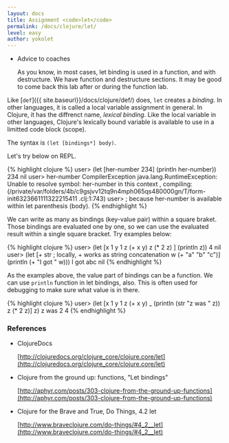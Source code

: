 ```yaml
---
layout: docs
title: Assignment <code>let</code>
permalink: /docs/clojure/let/
level: easy
author: yokolet
---
```


- Advice to coaches

    As you know, in most cases, let binding is used in a function, and with destructure.
    We have function and destructure sections.
    It may be good to come back this lab after or during the function lab.

Like [`def`]({{ site.baseurl}}/docs/clojure/def/) does, `let` creates a *binding*.
In other languages, it is called a local variable assignment in general.
In Clojure, it has the diffrenct name, *lexical binding*.
Like the local variable in other languages, Clojure's lexically bound variable is available to
use in a limitted code block (scope).

The syntax is `(let [bindings*] body)`.

Let's try below on REPL.

{% highlight clojure %}
user> (let [her-number 234] (println her-number))
234
nil
user> her-number
CompilerException java.lang.RuntimeException: Unable to resolve symbol: her-number in this context
, compiling:(/private/var/folders/4b/c9gsjvv12tq9n4mph065qs480000gn/T/form-init6323661111322215411
.clj:1:743)
user> ; because her-number is available within let parenthesis (body).
{% endhighlight %}

We can write as many as bindings (key-value pair) within a square braket.
Those bindings are evaluated one by one, so we can use the evaluated result
within a single square bracket. Try examples below:

{% highlight clojure %}
user> (let [x 1
            y 1
            z (+ x y)
            z (* 2 z) ] (println z))
4
nil
user> (let [+ str    ; locally, + works as string concatenation
            w (+ "a" "b" "c")]
        (println (+ "I got " w)))
I got abc
nil
{% endhighlight %}


As the examples above, the value part of bindings can be a function.
We can use `println` function in let bindings, also.
This is often used for debugging to make sure what value is in there.


{% highlight clojure %}
user> (let [x 1
            y 1
            z (+ x y)
            _ (println (str "z was " z))
            z (* 2 z)]
        z)
z was 2
4
{% endhighlight %}


### References

- ClojureDocs

    [http://clojuredocs.org/clojure_core/clojure.core/let](http://clojuredocs.org/clojure_core/clojure.core/let)

- Clojure from the ground up: functions, "Let bindings"

    [http://aphyr.com/posts/303-clojure-from-the-ground-up-functions](http://aphyr.com/posts/303-clojure-from-the-ground-up-functions)

- Clojure for the Brave and True, Do Things, 4.2 let

    [http://www.braveclojure.com/do-things/#4_2__let](http://www.braveclojure.com/do-things/#4_2__let)